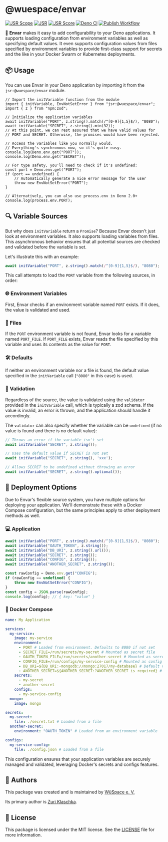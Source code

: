 # @wuespace/envar

[![JSR Scope](https://jsr.io/badges/@wuespace)](https://jsr.io/@wuespace)
[![JSR](https://jsr.io/badges/@wuespace/envar)](https://jsr.io/@wuespace/envar)
[![JSR Score](https://jsr.io/badges/@wuespace/envar/score)](https://jsr.io/@wuespace/envar)
[![Deno CI](https://github.com/wuespace/envar/actions/workflows/deno-ci.yml/badge.svg)](https://github.com/wuespace/envar/actions/workflows/deno-ci.yml)
[![Publish Workflow](https://github.com/wuespace/envar/actions/workflows/publish-jsr.yml/badge.svg)](https://github.com/wuespace/envar/actions/workflows/publish-jsr.yml)

🚀 **Envar** makes it easy to add configurability to your Deno applications.
It supports loading configuration from environment variables as well as
specifying default values.
It even supports configuration values from files specified by environment
variables to provide first-class support for secrets and the like in your
Docker Swarm or Kubernetes deployments.

## 📦 Usage

You can use Envar in your Deno application by importing it from the
`jsr:@wuespace/envar` module.

```tsx
// Import the initVariable function from the module
import { initVariable, EnvNotSetError } from "jsr:@wuespace/envar";
import { z } from "npm:zod";

// Initialize the application variables
await initVariable("PORT", z.string().match(/^[0-9]{1,5}$/), "8080");
await initVariable("SECRET", z.string().min(32));
// At this point, we can rest assured that we have valid values for
// PORT and SECRET. Otherwise, the promises would have been rejected.

// Access the variables like you normally would.
// Everything's synchronous now, so it's quite easy.
console.log(Deno.env.get("PORT"));
console.log(Deno.env.get("SECRET"));

// For type safety, you'll need to check if it's undefined:
const port = Deno.env.get("PORT");
if (port == undefined) {
    // Automatically generate a nice error message for the user
    throw new EnvNotSetError("PORT");
}

// Alternatively, you can also use process.env in Deno 2.0+
console.log(process.env.PORT);
```

## 🔍 Variable Sources

But why does `initVariable` return a `Promise`? Because Envar doesn't just look at environment variables. It also supports loading variables from files. This asynchronous behavior ensures that all potential sources are checked and validated before the variable is set.

Let's illustrate this with an example:

```ts
await initVariable("PORT", z.string().match(/^[0-9]{1,5}$/), "8080");
```

This call attempts to load the `PORT` variable from the following sources, in order:

### 🌐 Environment Variables

First, Envar checks if an environment variable named `PORT` exists. If it does, the value is validated and used.

### 📂 Files

If the `PORT` environment variable is not found, Envar looks for a variable named `PORT_FILE`. If `PORT_FILE` exists, Envar reads the file specified by this variable and uses its contents as the value for `PORT`.

### 🛠️ Defaults

If neither an environment variable nor a file is found, the default value specified in the `initVariable` call (`"8080"` in this case) is used.

### 🚨 Validation

Regardless of the source, the value is validated using the `validator` provided in the `initVariable` call, which is typically a zod schema. If the value is invalid, an error is thrown, and the application should handle it accordingly.

The `validator` can also specify whether the variable can be `undefined` (if no value is found and there is no default value):

```ts
// Throws an error if the variable isn't set
await initVariable("SECRET", z.string()); 

// Uses the default value if SECRET is not set
await initVariable("SECRET", z.string(), 'xxx'); 

// Allows SECRET to be undefined without throwing an error
await initVariable("SECRET", z.string().optional()); 
```

## 🚀 Deployment Options

Due to Envar's flexible source system, you have multiple options for deploying your application. We'll demonstrate these with a Docker Compose configuration, but the same principles apply to other deployment methods as well.

### 💻 Application

```ts
await initVariable("PORT", z.string().match(/^[0-9]{1,5}$/), "8080");
await initVariable("OAUTH_TOKEN", z.string());
await initVariable("DB_URI", z.string().url());
await initVariable("SECRET", z.string());
await initVariable("CONFIG", z.string());
await initVariable("ANOTHER_SECRET", z.string());

const rawConfig = Deno.env.get("CONFIG");
if (rawConfig == undefined) {
    throw new EnvNotSetError("CONFIG");
}
const config = JSON.parse(rawConfig);
console.log(config); // { key: "value" }
```

### 🐳 Docker Compose

```yaml
name: My Application

services:
  my-service:
    image: my-service
    environment:
      - PORT # Loaded from environment. Defaults to 8080 if not set
      - SECRET_FILE=/run/secrets/my-secret # Mounted as secret file
      - OAUTH_TOKEN_FILE=/run/secrets/another-secret # Mounted as secret file
      - CONFIG_FILE=/run/configs/my-service-config # Mounted as config file
      - DB_URI=${DB_URI:-mongodb://mongo:27017/my-database} # Default value
      - ANOTHER_SECRET=${ANOTHER_SECRET:?ANOTHER_SECRET is required} # Required variable
    secrets:
      - my-secret
      - another-secret
    configs:
      - my-service-config
  mongo:
    image: mongo

secrets:
  my-secret:
    file: ./secret.txt # Loaded from a file
  another-secret:
    environment: "OAUTH_TOKEN" # Loaded from an environment variable

configs:
  my-service-config:
    file: ./config.json # Loaded from a file
```

This configuration ensures that your application variables are securely managed and validated, leveraging Docker's secrets and configs features.

## 👥 Authors

This package was created and is maintained by [WüSpace e. V.](https://github.com/wuespace)

Its primary author is [Zuri Klaschka](https://github.com/pklaschka).

## 📄 License

This package is licensed under the MIT license. See the [LICENSE](LICENSE) file for more information.
